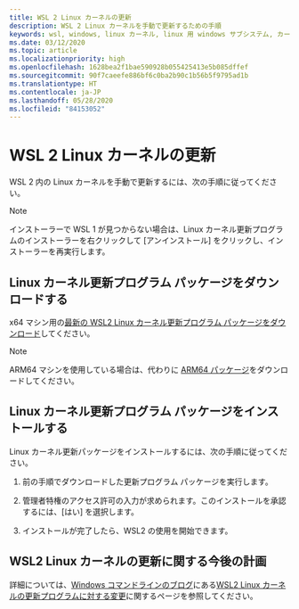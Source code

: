 ```yaml
---
title: WSL 2 Linux カーネルの更新
description: WSL 2 Linux カーネルを手動で更新するための手順
keywords: wsl, windows, linux カーネル, linux 用 windows サブシステム, カーネル
ms.date: 03/12/2020
ms.topic: article
ms.localizationpriority: high
ms.openlocfilehash: 1628bea2f1bae590928b055425413e5b085dffef
ms.sourcegitcommit: 90f7caeefe886bf6c0ba2b90c1b56b5f9795ad1b
ms.translationtype: HT
ms.contentlocale: ja-JP
ms.lasthandoff: 05/28/2020
ms.locfileid: "84153052"
---
```

# <a name="updating-the-wsl-2-linux-kernel"></a>WSL 2 Linux カーネルの更新

WSL 2 内の Linux カーネルを手動で更新するには、次の手順に従ってください。

> [!NOTE] 
> インストーラーで WSL 1 が見つからない場合は、Linux カーネル更新プログラムのインストーラーを右クリックして [アンインストール] をクリックし、インストーラーを再実行します。

## <a name="download-the-linux-kernel-update-package"></a>Linux カーネル更新プログラム パッケージをダウンロードする

x64 マシン用の[最新の WSL2 Linux カーネル更新プログラム パッケージをダウンロード](https://wslstorestorage.blob.core.windows.net/wslblob/wsl_update_x64.msi)してください。

> [!NOTE]
> ARM64 マシンを使用している場合は、代わりに [ARM64 パッケージ](https://wslstorestorage.blob.core.windows.net/wslblob/wsl_update_arm64.msi)をダウンロードしてください。

## <a name="install-the-linux-kernel-update-package"></a>Linux カーネル更新プログラム パッケージをインストールする

Linux カーネル更新パッケージをインストールするには、次の手順に従ってください。

  1. 前の手順でダウンロードした更新プログラム パッケージを実行します。

  2. 管理者特権のアクセス許可の入力が求められます。このインストールを承認するには、[はい] を選択します。

  3. インストールが完了したら、WSL2 の使用を開始できます。

## <a name="future-plans-for-updating-the-wsl2-linux-kernel"></a>WSL2 Linux カーネルの更新に関する今後の計画

詳細については、[Windows コマンドラインのブログ](https://aka.ms/cliblog)にある[WSL2 Linux カーネルの更新プログラムに対する変更](https://devblogs.microsoft.com/commandline/wsl2-will-be-generally-available-in-windows-10-version-2004)に関するページを参照してください。
